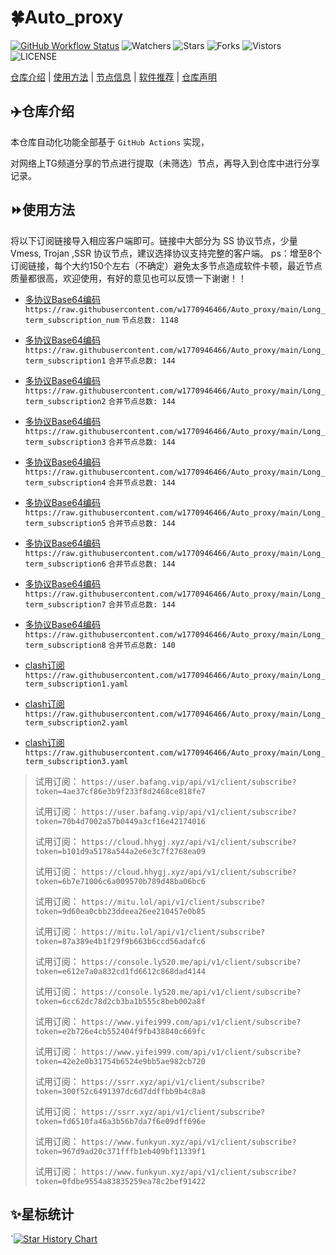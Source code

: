 # 🍀Auto_proxy
[![GitHub Workflow Status](https://img.shields.io/github/workflow/status/w1770946466/Auto_proxy/sub_merge?label=sub_merge)](https://github.com/w1770946466/Auto_proxy/actions/workflows/main.yml) 
![Watchers](https://img.shields.io/github/watchers/w1770946466/Auto_proxy) ![Stars](https://img.shields.io/github/stars/w1770946466/Auto_proxy) ![Forks](https://img.shields.io/github/forks/w1770946466/Auto_proxy) ![Vistors](https://visitor-badge.laobi.icu/badge?page_id=w1770946466.Auto_proxy) ![LICENSE](https://img.shields.io/badge/license-CC%20BY--SA%204.0-green.svg)

[仓库介绍](https://github.com/w1770946466/Auto_proxy#仓库介绍) | [使用方法](https://github.com/w1770946466/Auto_proxy#使用方法) | [节点信息](https://github.com/w1770946466/Auto_proxy#节点信息) | [软件推荐](https://github.com/w1770946466/Auto_proxy#客户端选择) | [仓库声明](https://github.com/w1770946466/Auto_proxy#仓库声明)

## ✈️仓库介绍
本仓库自动化功能全部基于 `GitHub Actions` 实现，

对网络上TG频道分享的节点进行提取（未筛选）节点，再导入到仓库中进行分享记录。

## ⏩使用方法
将以下订阅链接导入相应客户端即可。链接中大部分为 SS 协议节点，少量 Vmess, Trojan ,SSR 协议节点，建议选择协议支持完整的客户端。
ps：增至8个订阅链接，每个大约150个左右（不确定）避免太多节点造成软件卡顿，最近节点质量都很高，欢迎使用，有好的意见也可以反馈一下谢谢！！

- [多协议Base64编码](https://raw.githubusercontent.com/w1770946466/Auto_proxy/main/Long_term_subscription1)
`https://raw.githubusercontent.com/w1770946466/Auto_proxy/main/Long_term_subscription_num`
`节点总数: 1148`

- [多协议Base64编码](https://raw.githubusercontent.com/w1770946466/Auto_proxy/main/Long_term_subscription1)
`https://raw.githubusercontent.com/w1770946466/Auto_proxy/main/Long_term_subscription1`
`合并节点总数: 144`

- [多协议Base64编码](https://raw.githubusercontent.com/w1770946466/Auto_proxy/main/Long_term_subscription2)
`https://raw.githubusercontent.com/w1770946466/Auto_proxy/main/Long_term_subscription2`
`合并节点总数: 144`

- [多协议Base64编码](https://raw.githubusercontent.com/w1770946466/Auto_proxy/main/Long_term_subscription3)
`https://raw.githubusercontent.com/w1770946466/Auto_proxy/main/Long_term_subscription3`
`合并节点总数: 144`

- [多协议Base64编码](https://raw.githubusercontent.com/w1770946466/Auto_proxy/main/Long_term_subscription4)
`https://raw.githubusercontent.com/w1770946466/Auto_proxy/main/Long_term_subscription4`
`合并节点总数: 144`

- [多协议Base64编码](https://raw.githubusercontent.com/w1770946466/Auto_proxy/main/Long_term_subscription5)
`https://raw.githubusercontent.com/w1770946466/Auto_proxy/main/Long_term_subscription5`
`合并节点总数: 144`

- [多协议Base64编码](https://raw.githubusercontent.com/w1770946466/Auto_proxy/main/Long_term_subscription6)
`https://raw.githubusercontent.com/w1770946466/Auto_proxy/main/Long_term_subscription6`
`合并节点总数: 144`

- [多协议Base64编码](https://raw.githubusercontent.com/w1770946466/Auto_proxy/main/Long_term_subscription7)
`https://raw.githubusercontent.com/w1770946466/Auto_proxy/main/Long_term_subscription7`
`合并节点总数: 144`

- [多协议Base64编码](https://raw.githubusercontent.com/w1770946466/Auto_proxy/main/Long_term_subscription8)
`https://raw.githubusercontent.com/w1770946466/Auto_proxy/main/Long_term_subscription8`
`合并节点总数: 140`

- [clash订阅](https://raw.githubusercontent.com/w1770946466/Auto_proxy/main/Long_term_subscription2.yaml)
`https://raw.githubusercontent.com/w1770946466/Auto_proxy/main/Long_term_subscription1.yaml`

- [clash订阅](https://raw.githubusercontent.com/w1770946466/Auto_proxy/main/Long_term_subscription2.yaml)
`https://raw.githubusercontent.com/w1770946466/Auto_proxy/main/Long_term_subscription2.yaml`

- [clash订阅](https://raw.githubusercontent.com/w1770946466/Auto_proxy/main/Long_term_subscription3.yaml)
`https://raw.githubusercontent.com/w1770946466/Auto_proxy/main/Long_term_subscription3.yaml`


>
>试用订阅：
`https://user.bafang.vip/api/v1/client/subscribe?token=4ae37cf86e3b9f233f8d2468ce818fe7`
>
>试用订阅：
`https://user.bafang.vip/api/v1/client/subscribe?token=70b4d7002a57b0449a3cf16e42174016`
>
>试用订阅：
`https://cloud.hhygj.xyz/api/v1/client/subscribe?token=b101d9a5178a544a2e6e3c7f2768ea09`
>
>试用订阅：
`https://cloud.hhygj.xyz/api/v1/client/subscribe?token=6b7e71006c6a009570b789d48ba06bc6`
>
>试用订阅：
`https://mitu.lol/api/v1/client/subscribe?token=9d60ea0cbb23ddeea26ee210457e0b85`
>
>试用订阅：
`https://mitu.lol/api/v1/client/subscribe?token=87a389e4b1f29f9b663b6ccd56adafc6`
>
>试用订阅：
`https://console.ly520.me/api/v1/client/subscribe?token=e612e7a0a832cd1fd6612c868dad4144`
>
>试用订阅：
`https://console.ly520.me/api/v1/client/subscribe?token=6cc62dc78d2cb3ba1b555c8beb002a8f`
>
>试用订阅：
`https://www.yifei999.com/api/v1/client/subscribe?token=e2b726e4cb552404f9fb438840c669fc`
>
>试用订阅：
`https://www.yifei999.com/api/v1/client/subscribe?token=42e2e0b31754b6524e9bb5ae982cb720`
>
>试用订阅：
`https://ssrr.xyz/api/v1/client/subscribe?token=300f52c6491397dc6d7ddffbb9b4c8a8`
>
>试用订阅：
`https://ssrr.xyz/api/v1/client/subscribe?token=fd6510fa46a3b56b7da7f6e09dff696e`
>
>试用订阅：
`https://www.funkyun.xyz/api/v1/client/subscribe?token=967d9ad20c371fffb1eb409bf11339f1`
>
>试用订阅：
`https://www.funkyun.xyz/api/v1/client/subscribe?token=0fdbe9554a83835259ea78c2bef91422`






































## ✨星标统计
`[![Star History Chart](https://api.star-history.com/svg?repos=w1770946466/Auto_proxy&type=Date)](https://star-history.com/#w1770946466/Auto_proxy&Date)
